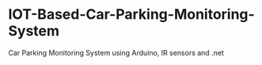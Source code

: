 # IOT-Based-Car-Parking-Monitoring-System
Car Parking Monitoring System using Arduino, IR sensors and .net
